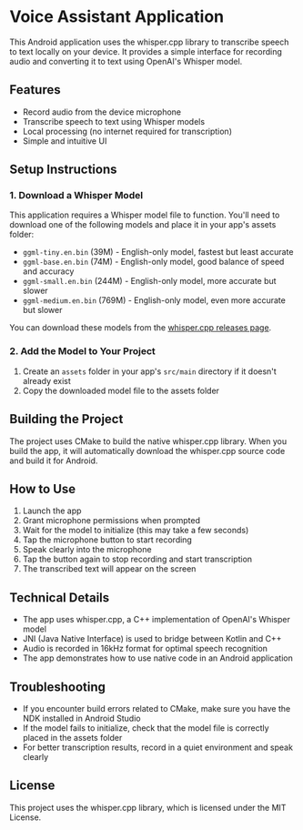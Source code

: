 # Voice Assistant Application

This Android application uses the whisper.cpp library to transcribe speech to text locally on your device. It provides a simple interface for recording audio and converting it to text using OpenAI's Whisper model.

## Features

- Record audio from the device microphone
- Transcribe speech to text using Whisper models
- Local processing (no internet required for transcription)
- Simple and intuitive UI

## Setup Instructions

### 1. Download a Whisper Model

This application requires a Whisper model file to function. You'll need to download one of the following models and place it in your app's assets folder:

- `ggml-tiny.en.bin` (39M) - English-only model, fastest but least accurate
- `ggml-base.en.bin` (74M) - English-only model, good balance of speed and accuracy
- `ggml-small.en.bin` (244M) - English-only model, more accurate but slower
- `ggml-medium.en.bin` (769M) - English-only model, even more accurate but slower

You can download these models from the [whisper.cpp releases page](https://github.com/ggerganov/whisper.cpp/releases).

### 2. Add the Model to Your Project

1. Create an `assets` folder in your app's `src/main` directory if it doesn't already exist
2. Copy the downloaded model file to the assets folder

## Building the Project

The project uses CMake to build the native whisper.cpp library. When you build the app, it will automatically download the whisper.cpp source code and build it for Android.

## How to Use

1. Launch the app
2. Grant microphone permissions when prompted
3. Wait for the model to initialize (this may take a few seconds)
4. Tap the microphone button to start recording
5. Speak clearly into the microphone
6. Tap the button again to stop recording and start transcription
7. The transcribed text will appear on the screen

## Technical Details

- The app uses whisper.cpp, a C++ implementation of OpenAI's Whisper model
- JNI (Java Native Interface) is used to bridge between Kotlin and C++
- Audio is recorded in 16kHz format for optimal speech recognition
- The app demonstrates how to use native code in an Android application

## Troubleshooting

- If you encounter build errors related to CMake, make sure you have the NDK installed in Android Studio
- If the model fails to initialize, check that the model file is correctly placed in the assets folder
- For better transcription results, record in a quiet environment and speak clearly

## License

This project uses the whisper.cpp library, which is licensed under the MIT License.
